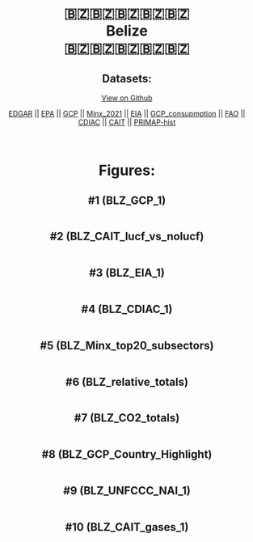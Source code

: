 
<center>
<h1 align="center">
🇧🇿🇧🇿🇧🇿🇧🇿🇧🇿
<br>
Belize
<br>
🇧🇿🇧🇿🇧🇿🇧🇿🇧🇿
</h1>
<h2>Datasets:</h2>
<p><a href="https://github.com/dquintani/GreenhouseData/tree/master/country_data/BLZ_Belize/data">View on Github</a>
<br></p><p><a href="data/BLZ_EDGAR.csv">EDGAR</a> || <a href="data/BLZ_EPA.csv">EPA</a> || <a href="data/BLZ_GCP.csv">GCP</a> || <a href="data/BLZ_Minx_2021.csv">Minx_2021</a> || <a href="data/BLZ_EIA.csv">EIA</a> || <a href="data/BLZ_GCP_consupmption.csv">GCP_consupmption</a> || <a href="data/BLZ_FAO.csv">FAO</a> || <a href="data/BLZ_CDIAC.csv">CDIAC</a> || <a href="data/BLZ_CAIT.csv">CAIT</a> || <a href="data/BLZ_PRIMAP-hist.csv">PRIMAP-hist</a></p><p><br></p>
<h1>Figures:</h1><h2>#1 (BLZ_GCP_1)</h2>
<p><img alt="" src="figures/BLZ_GCP_1.png" /></p><h2>#2 (BLZ_CAIT_lucf_vs_nolucf)</h2>
<p><img alt="" src="figures/BLZ_CAIT_lucf_vs_nolucf.png" /></p><h2>#3 (BLZ_EIA_1)</h2>
<p><img alt="" src="figures/BLZ_EIA_1.png" /></p><h2>#4 (BLZ_CDIAC_1)</h2>
<p><img alt="" src="figures/BLZ_CDIAC_1.png" /></p><h2>#5 (BLZ_Minx_top20_subsectors)</h2>
<p><img alt="" src="figures/BLZ_Minx_top20_subsectors.png" /></p><h2>#6 (BLZ_relative_totals)</h2>
<p><img alt="" src="figures/BLZ_relative_totals.png" /></p><h2>#7 (BLZ_CO2_totals)</h2>
<p><img alt="" src="figures/BLZ_CO2_totals.png" /></p><h2>#8 (BLZ_GCP_Country_Highlight)</h2>
<p><img alt="" src="figures/BLZ_GCP_Country_Highlight.png" /></p><h2>#9 (BLZ_UNFCCC_NAI_1)</h2>
<p><img alt="" src="figures/BLZ_UNFCCC_NAI_1.png" /></p><h2>#10 (BLZ_CAIT_gases_1)</h2>
<p><img alt="" src="figures/BLZ_CAIT_gases_1.png" /></p>